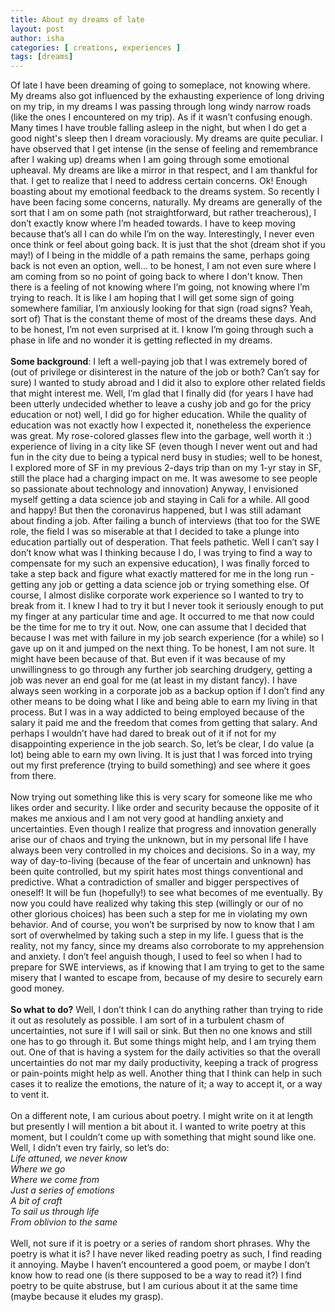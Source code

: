 ```yaml
---
title: About my dreams of late
layout: post
author: isha
categories: [ creations, experiences ]
tags: [dreams]
---
```

Of late I have been dreaming of going to someplace, not knowing where. My dreams also got influenced by the exhausting experience of long driving on my trip, in my dreams I was passing through long windy narrow roads (like the ones I encountered on my trip). As if it wasn’t confusing enough. Many times I have trouble falling asleep in the night, but when I do get a good night's sleep then I dream voraciously. My dreams are quite peculiar. I have observed that I get intense (in the sense of feeling and remembrance after I waking up) dreams when I am going through some emotional upheaval. My dreams are like a mirror in that respect, and I am thankful for that. I get to realize that I need to address certain concerns. Ok! Enough boasting about my emotional feedback to the dreams system. So recently I have been facing some concerns, naturally. My dreams are generally of the sort that I am on some path (not straightforward, but rather treacherous), I don’t exactly know where I’m headed towards. I have to keep moving because that’s all I can do while I’m on the way. Interestingly, I never even once think or feel about going back. It is just that the shot (dream shot if you may!) of I being in the middle of a path remains the same, perhaps going back is not even an option, well… to be honest, I am not even sure where I am coming from so no point of going back to where I don't know. Then there is a feeling of not knowing where I’m going, not knowing where I’m trying to reach. It is like I am hoping that I will get some sign of going somewhere familiar, I’m anxiously looking for that sign (road signs? Yeah, sort of) That is the constant theme of most of the dreams these days. And to be honest, I’m not even surprised at it. I know I’m going through such a phase in life and no wonder it is getting reflected in my dreams.
<br />
<br />
**Some background**: I left a well-paying job that I was extremely bored of (out of privilege or disinterest in the nature of the job or both? Can’t say for sure) I wanted to study abroad and I did it also to explore other related fields that might interest me. Well, I’m glad that I finally did (for years I have had been utterly undecided whether to leave a cushy job and go for the pricy education or not) well, I did go for higher education. While the quality of education was not exactly how I expected it, nonetheless the experience was great. My rose-colored glasses flew into the garbage, well worth it :) experience of living in a city like SF (even though I never went out and had fun in the city due to being a typical nerd busy in studies; well to be honest, I explored more of SF in my previous 2-days trip than on my 1-yr stay in SF, still the place had a charging impact on me. It was awesome to see people so passionate about technology and innovation) Anyway, I envisioned myself getting a data science job and staying in Cali for a while. All good and happy! But then the coronavirus happened, but I was still adamant about finding a job. After failing a bunch of interviews (that too for the SWE role, the field I was so miserable at that I decided to take a plunge into education partially out of desperation. That feels pathetic. Well I can’t say I don’t know what was I thinking because I do, I was trying to find a way to compensate for my such an expensive education), I was finally forced to take a step back and figure what exactly mattered for me in the long run - getting any job or getting a data science job or trying something else. Of course, I almost dislike corporate work experience so I wanted to try to break from it. I knew I had to try it but I never took it seriously enough to put my finger at any particular time and age. It occurred to me that now could be the time for me to try it out. Now, one can assume that I decided that because I was met with failure in my job search experience (for a while) so I gave up on it and jumped on the next thing. To be honest, I am not sure. It might have been because of that. But even if it was because of my unwillingness to go through any further job searching drudgery, getting a job was never an end goal for me (at least in my distant fancy). I have always seen working in a corporate job as a backup option if I don’t find any other means to be doing what I like and being able to earn my living in that process. But I was in a way addicted to being employed because of the salary it paid me and the freedom that comes from getting that salary. And perhaps I wouldn’t have had dared to break out of it if not for my disappointing experience in the job search. So, let’s be clear, I do value (a lot) being able to earn my own living. It is just that I was forced into trying out my first preference (trying to build something) and see where it goes from there.
<br />
<br />
Now trying out something like this is very scary for someone like me who likes order and security. I like order and security because the opposite of it makes me anxious and I am not very good at handling anxiety and uncertainties. Even though I realize that progress and innovation generally arise our of chaos and trying the unknown, but in my personal life I have always been very controlled in my choices and decisions. So in a way, my way of day-to-living (because of the fear of uncertain and unknown) has been quite controlled, but my spirit hates most things conventional and predictive. What a contradiction of smaller and bigger perspectives of oneself! It will be fun (hopefully!) to see what becomes of me eventually. By now you could have realized why taking this step (willingly or our of no other glorious choices) has been such a step for me in violating my own behavior. And of course, you won’t be surprised by now to know that I am sort of overwhelmed by taking such a step in my life. I guess that is the reality, not my fancy, since my dreams also corroborate to my apprehension and anxiety. I don’t feel anguish though, I used to feel so when I had to prepare for SWE interviews, as if knowing that I am trying to get to the same misery that I wanted to escape from, because of my desire to securely earn good money.
<br />
<br />
**So what to do?** Well, I don’t think I can do anything rather than trying to ride it out as resolutely as possible. I am sort of in a turbulent chasm of uncertainties, not sure if I will sail or sink. But then no one knows and still one has to go through it. But some things might help, and I am trying them out. One of that is having a system for the daily activities so that the overall uncertainties do not mar my daily productivity, keeping a track of progress or pain-points might help as well. Another thing that I think can help in such cases it to realize the emotions, the nature of it; a way to accept it, or a way to vent it.
<br />
<br />
On a different note, I am curious about poetry. I might write on it at length but presently I will mention a bit about it. I wanted to write poetry at this moment, but I couldn’t come up with something that might sound like one. Well, I didn’t even try fairly, so let’s do:
<br />*Life attuned, we never know*
<br />*Where we go*
<br />*Where we come from*
<br />*Just a series of emotions*
<br />*A bit of craft*
<br />*To sail us through life*
<br />*From oblivion to the same*
<br />
<br />
Well, not sure if it is poetry or a series of random short phrases. Why the poetry is what it is? I have never liked reading poetry as such, I find reading it annoying. Maybe I haven’t encountered a good poem, or maybe I don’t know how to read one (is there supposed to be a way to read it?) I find poetry to be quite abstruse, but I am curious about it at the same time (maybe because it eludes my grasp).